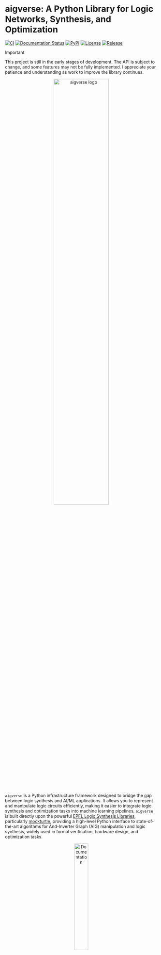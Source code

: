 # aigverse: A Python Library for Logic Networks, Synthesis, and Optimization

[![CI](https://img.shields.io/github/actions/workflow/status/marcelwa/aigverse/aigverse-pypi-deployment.yml?label=CI&logo=github&style=flat-square)](https://github.com/marcelwa/aigverse/actions/workflows/aigverse-pypi-deployment.yml)
[![Documentation Status](https://img.shields.io/readthedocs/aigverse?label=Docs&logo=readthedocs&style=flat-square)](https://aigverse.readthedocs.io/)
[![PyPI](https://img.shields.io/static/v1?label=PyPI&message=aigverse&logo=pypi&color=informational&style=flat-square)](https://pypi.org/project/aigverse/)
[![License](https://img.shields.io/github/license/marcelwa/aigverse?label=License&style=flat-square)](https://github.com/marcelwa/aigverse/blob/main/LICENSE)
[![Release](https://img.shields.io/github/v/release/marcelwa/aigverse?label=aigverse&style=flat-square)](https://github.com/marcelwa/aigverse/releases)

> [!Important]
> This project is still in the early stages of development. The API is subject to change, and some features may not be
> fully implemented. I appreciate your patience and understanding as work to improve the library continues.

<p align="center">
  <a href="https://aigverse.readthedocs.io">
   <picture>
     <source media="(prefers-color-scheme: dark)" srcset="https://raw.githubusercontent.com/marcelwa/aigverse/refs/heads/main/docs/_static/aigverse_logo_dark_mode.svg" width="60%">
     <img src="https://raw.githubusercontent.com/marcelwa/aigverse/refs/heads/main/docs/_static/aigverse_logo_light_mode.svg" width="60%" alt="aigverse logo">
   </picture>
  </a>
</p>

`aigverse` is a Python infrastructure framework designed to bridge the gap between logic synthesis and AI/ML
applications. It allows you to represent and manipulate logic circuits efficiently, making it easier to integrate logic
synthesis and optimization tasks into machine learning pipelines. `aigverse` is built directly upon the
powerful [EPFL Logic Synthesis Libraries](https://arxiv.org/abs/1805.05121), particularly
[mockturtle](https://github.com/lsils/mockturtle), providing a high-level Python interface to state-of-the-art
algorithms for And-Inverter Graph (AIG) manipulation and logic synthesis, widely used in formal verification, hardware
design, and optimization tasks.

<p align="center">
  <a href="https://aigverse.readthedocs.io/">
  <img width=30% src="https://img.shields.io/badge/documentation-blue?style=for-the-badge&logo=read%20the%20docs" alt="Documentation" />
  </a>
</p>

## ✨ Features

- **Efficient Logic Representation**: Use And-Inverter Graphs (AIGs) to model and manipulate logic circuits in Python.
- **File Format Support**: Read and write AIGER, Verilog, Bench, PLA, ... files for interoperability with other logic
  synthesis tools.
- **C++ Backend**: Leverage the performance of the EPFL Logic Synthesis Libraries for fast logic synthesis and
  optimization.
- **High-Level API**: Simplify logic synthesis tasks with a Pythonic interface for AIG manipulation and optimization.
- **Integration with Machine Learning**: Convenient integration with popular data science libraries.

## 🤔 Motivation

As AI and machine learning (ML) increasingly impact hardware design automation, there's a growing need for tools that
integrate logic synthesis with ML workflows. `aigverse` provides a Python-friendly interface for logic synthesis, making
it easier to develop applications that blend both AI/ML and traditional circuit synthesis techniques. By building upon
the robust foundation of the EPFL Logic Synthesis Libraries, `aigverse` delivers powerful logic manipulation
capabilities while maintaining accessibility through its Python interface. With `aigverse`, you can parse, manipulate,
and optimize logic circuits directly from Python. We aim to provide seamless integration with popular ML
libraries, enabling the development of novel AI-driven synthesis and optimization tools.

## 📦 Installation

`aigverse` is built using the EPFL Logic Synthesis Libraries with [pybind11](https://github.com/pybind/pybind11).
It is available via PyPI for all major operating systems and supports Python 3.10 to 3.14 (with
optional [free-threading](https://docs.python.org/3/howto/free-threading-python.html) for 3.13 and 3.14).

```bash
pip install aigverse
```

### 🔌 Adapters

To keep the core library lightweight, machine learning integration adapters are not installed by default. These adapters
enable seamless conversion of AIGs to graph and array formats for use with ML and data science libraries (such as
[NetworkX](https://networkx.org/), [NumPy](https://numpy.org/), etc.). To install `aigverse` with the adapters extra,
use:

```bash
pip install "aigverse[adapters]"
```

This will install additional dependencies required for ML workflows. See the
[documentation](https://aigverse.readthedocs.io/en/latest/installation.html#machine-learning-adapters) for more details.

## 🚀 Usage

The following gives a shallow overview on `aigverse`. Detailed documentation and examples are available at
[ReadTheDocs](https://aigverse.readthedocs.io/).

### 🏗️ Basic Example: Creating an AIG

In `aigverse`, you can create a simple And-Inverter Graph (AIG) and manipulate it using various logic operations.

```python
from aigverse import Aig

# Create a new AIG network
aig = Aig()

# Create primary inputs
x1 = aig.create_pi()
x2 = aig.create_pi()

# Create logic gates
f_and = aig.create_and(x1, x2)  # AND gate
f_or = aig.create_or(x1, x2)  # OR gate

# Create primary outputs
aig.create_po(f_and)
aig.create_po(f_or)

# Print the size of the AIG network
print(f"AIG Size: {aig.size()}")
```

Note that all primary inputs (PIs) must be created before any logic gates.

### 🔍 Iterating over AIG Nodes

You can iterate over all nodes in the AIG, or specific subsets like the primary inputs or only logic nodes (gates).

```python
# Iterate over all nodes in the AIG
for node in aig.nodes():
    print(f"Node: {node}")

# Iterate only over primary inputs
for pi in aig.pis():
    print(f"Primary Input: {pi}")

# Iterate only over logic nodes (gates)
for gate in aig.gates():
    print(f"Gate: {gate}")

# Iterate over the fanins of a node
n_and = aig.get_node(f_and)
for fanin in aig.fanins(n_and):
    print(f"Fanin of {n_and}: {fanin}")
```

### 🏷️ Network and Signal Names

Named AIGs allow you to assign human-readable names to the network, inputs, outputs, and internal signals.

```python
from aigverse import NamedAig

# Create a named AIG
named_aig = NamedAig()
named_aig.set_network_name("full_adder")

# Create named primary inputs and logic
a = named_aig.create_pi("a")
b = named_aig.create_pi("b")
cin = named_aig.create_pi("cin")

sum = named_aig.create_xor3(a, b, cin)
carry = named_aig.create_maj(a, b, cin)

# Assign names to signals and create named outputs
named_aig.set_name(sum, "sum")
named_aig.create_po(carry, "carry_output")

# Retrieve names
print(f"Network: {named_aig.get_network_name()}")
print(f"Signal: {named_aig.get_name(sum)}")
```

Named AIGs are automatically created when reading Verilog or AIGER files with naming information.

### 📏 Depth and Level Computation

You can compute the depth of the AIG network and the level of each node. Depth information is useful for estimating the
critical path delay of a respective circuit.

```python
from aigverse import DepthAig

depth_aig = DepthAig(aig)
print(f"Depth: {depth_aig.num_levels()}")
for node in aig.nodes():
    print(f"Level of {node}: {depth_aig.level(node)}")
```

### 🕸️ AIGs with Fanout Information

If needed, you can retrieve the fanouts of AIG nodes as well:

```python
from aigverse import FanoutAig

fanout_aig = FanoutAig(aig)
n_and = aig.get_node(f_and)
# Iterate over the fanouts of a node
for fanout in fanout_aig.fanouts(n_and):
    print(f"Fanout of node {n_and}: {fanout}")
```

### 🔄 Sequential AIGs

`aigverse` also supports sequential AIGs, which are AIGs with registers.

```python
from aigverse import SequentialAig

seq_aig = SequentialAig()
x1 = seq_aig.create_pi()  # Regular PI
x2 = seq_aig.create_ro()  # Register output (sequential PI)

f_and = seq_aig.create_and(x1, x2)  # AND gate

seq_aig.create_ri(f_and)  # Register input (sequential PO)

print(seq_aig.registers())  # Prints the association of registers
```

It is to be noted that the construction of sequential AIGs comes with some caveats:

1. All register outputs (ROs) must be created after all primary inputs (PIs).
2. All register inputs (RIs) must be created after all primary outputs (POs).
3. As for regular AIGs, all PIs and ROs must be created before any logic gates.

### ⚡ Logic Optimization

You can optimize AIGs using various algorithms. For example, you can perform _resubstitution_ to simplify logic using
shared divisors. Similarly, _refactoring_ collapses maximal fanout-free cones (MFFCs) into truth tables and
resynthesizes them into new structures. Cut _rewriting_ optimizes the AIG by replacing cuts with improved ones from a
pre-computed NPN database. Finally, _balancing_ performs (E)SOP factoring to minimize the number of levels in the AIG.

```python
from aigverse import aig_resubstitution, sop_refactoring, aig_cut_rewriting, balancing

# Clone the AIG network for size comparison
aig_clone = aig.clone()

# Optimize the AIG with several optimization algorithms
for optimization in [aig_resubstitution, sop_refactoring, aig_cut_rewriting, balancing]:
    optimization(aig)

# Print the size of the unoptimized and optimized AIGs
print(f"Original AIG Size:  {aig_clone.size()}")
print(f"Optimized AIG Size: {aig.size()}")
```

### ✅ Equivalence Checking

Equivalence of AIGs (e.g., after optimization) can be checked using SAT-based equivalence checking.

```python
from aigverse import equivalence_checking

# Perform equivalence checking
equiv = equivalence_checking(aig1, aig2)

if equiv:
    print("AIGs are equivalent!")
else:
    print("AIGs are NOT equivalent!")
```

### 📄 File Format Support

You can read and write AIGs in various file formats, including (ASCII) [AIGER](https://fmv.jku.at/aiger/), gate-level
Verilog and PLA.

#### ✏️ Writing

```python
from aigverse import write_aiger, write_verilog, write_dot

# Write an AIG network to an AIGER file
write_aiger(aig, "example.aig")
# Write an AIG network to a Verilog file
write_verilog(aig, "example.v")
# Write an AIG network to a DOT file
write_dot(aig, "example.dot")
```

#### 👓 Parsing

```python
from aigverse import (
    read_aiger_into_aig,
    read_ascii_aiger_into_aig,
    read_verilog_into_aig,
    read_pla_into_aig,
)

# Read AIGER files into AIG networks
aig1 = read_aiger_into_aig("example.aig")
aig2 = read_ascii_aiger_into_aig("example.aag")
# Read a Verilog file into an AIG network
aig3 = read_verilog_into_aig("example.v")
# Read a PLA file into an AIG network
aig4 = read_pla_into_aig("example.pla")
```

Additionally, you can read AIGER files into sequential AIGs using `read_aiger_into_sequential_aig` and
`read_ascii_aiger_into_sequential_aig`.

### 🥒 `pickle` Support

AIGs support Python's `pickle` protocol, allowing you to serialize and deserialize AIG objects for persistent storage or
interface with data science or machine learning workflows.

```python
import pickle

with open("aig.pkl", "wb") as f:
    pickle.dump(aig, f)

with open("aig.pkl", "rb") as f:
    unpickled_aig = pickle.load(f)
```

You can also pickle multiple AIGs at once by storing them in a tuple or list.

### 🧠 Machine Learning Integration

With the `adapters` extra, you can convert an AIG to a [NetworkX](https://networkx.org/) directed graph, enabling
visualization and use with graph-based ML tools:

```python
import aigverse.adapters

G = aig.to_networkx(levels=True, fanouts=True, node_tts=True)
```

Graph, node, and edge attributes provide logic, level, fanout, and function information for downstream ML or
visualization tasks.

For more details and examples, see the
[machine learning integration documentation](https://aigverse.readthedocs.io/en/latest/machine_learning.html).

### 🔢 Truth Tables

Small Boolean functions can be efficiently represented using truth tables. `aigverse` enables the creation and
manipulation of truth tables by wrapping a portion of the [kitty](https://github.com/msoeken/kitty) library.

#### 🎉 Creation

```python
from aigverse import TruthTable

# Initialize a truth table with 3 variables
tt = TruthTable(3)
# Create a truth table from a hex string representing the MAJ function
tt.create_from_hex_string("e8")
```

#### 🔧 Manipulation

```python
# Flip each bit in the truth table
for i in range(tt.num_bits()):
    print(f"Flipping bit {int(tt.get_bit(i))}")
    tt.flip_bit(i)

# Print a binary string representation of the truth table
print(tt.to_binary())

# Clear the truth table
tt.clear()

# Check if the truth table is constant 0
print(tt.is_const0())
```

#### 🔣 Symbolic Simulation of AIGs

```python
from aigverse import simulate, simulate_nodes

# Obtain the truth table of each AIG output
tts = simulate(aig)

# Print the truth tables
for i, tt in enumerate(tts):
    print(f"PO{i}: {tt.to_binary()}")

# Obtain the truth tables of each node in the AIG
n_to_tt = simulate_nodes(aig)

# Print the truth tables of each node
for node, tt in n_to_tt.items():
    print(f"Node {node}: {tt.to_binary()}")
```

#### 📃 Exporting as Lists or NumPy Arrays

For machine learning applications, it is often useful to convert truth tables into standard data structures like Python
lists or NumPy arrays. Since `TruthTable` objects are iterable, conversion is straightforward.

```python
import numpy as np

# Export to a list
tt_list = list(tt)

# Export to NumPy arrays
tt_np_bool = np.array(tt)
tt_np_int = np.array(tt, dtype=np.int32)
tt_np_float = np.array(tt, dtype=np.float64)
```

#### 🥒 `pickle` Support

Truth tables also support Python's `pickle` protocol, allowing you to serialize and deserialize them.

```python
import pickle

with open("tt.pkl", "wb") as f:
    pickle.dump(tt, f)

with open("tt.pkl", "rb") as f:
    unpickled_tt = pickle.load(f)
```

## 🎤 Learn More

For a deeper dive into the vision and technical details behind `aigverse`, check out the presentation from the
[Free Silicon Conference (FSiC) 2025](https://wiki.f-si.org/index.php?title=FSiC2025):

**"aigverse: Toward machine learning-driven logic synthesis"**
📄 [Slides available on the FSiC wiki](https://wiki.f-si.org/index.php?title=Aigverse:_Toward_machine_learning-driven_logic_synthesis)

This talk covers the motivation, architecture, and future directions of `aigverse` as an infrastructure project for
bringing machine learning to logic synthesis.

## 🙌 Contributing

Contributions are welcome! If you'd like to contribute to `aigverse`, please see the
[contribution guide](https://aigverse.readthedocs.io/en/latest/contributing.html). I appreciate feedback and suggestions
for improving the library.

## 💼 Support and Consulting

`aigverse` is and will always be a free, open-source library. If you or your organization require dedicated support,
specific new features, or integration of `aigverse` into your projects, professional consulting services are available.
This is a great way to get the features you need while also supporting the ongoing maintenance and development of the
library.

For inquiries, please reach out to [@marcelwa](https://github.com/marcelwa/). More information can be found in the
[documentation](https://aigverse.readthedocs.io/en/latest/support.html).

## 📜 License

`aigverse` is available under the MIT License.
